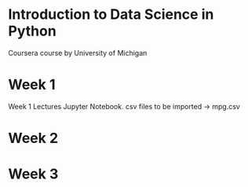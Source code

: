 # Introduction to Data Science in Python
Coursera course by University of Michigan

# Week 1
Week 1 Lectures Jupyter Notebook.
csv files to be imported -> mpg.csv

# Week 2

# Week 3
